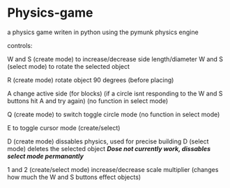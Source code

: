 # Physics-game
a physics game writen in python using the pymunk physics engine

controls:

W and S (create mode) to increase/decrease side length/diameter
W and S (select mode) to rotate the selected object

R (create mode) rotate object 90 degrees (before placing)

A change active side (for blocks) 
(if a circle isnt responding to the W and S buttons hit A and try again)
(no function in select mode)

Q (create mode) to switch toggle circle mode
(no function in select mode)

E to toggle cursor mode (create/select)

D (create mode) dissables physics, used for precise building
D (select mode) deletes the selected object ***Dose not currently work, dissables select mode permanantly***

1 and 2 (create/select mode) increase/decrease scale multiplier 
(changes how much the W and S buttons effect objects)
